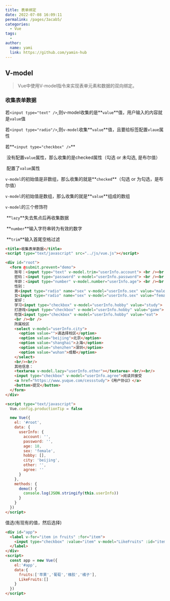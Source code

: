 ```yaml
---
title: 表单绑定
date: 2022-07-08 16:09:11
permalink: /pages/3acab5/
categories:
  - Vue
tags:
  - 
author: 
  name: yami
  link: https://github.com/yamin-hub
---
```

## V-model

> Vue中使用V-model指令来实现表单元素和数据的双向绑定。

### 收集表单数据

若`<input type="text" />`,则v-model收集的是**`value`**值，用户输入的内容就是`value`值

若`<input type="radio"/>`,则`v-model`收集**`value`**值，且要给标签配置`vlaue`属性

若**`<input type="checkbox" />`**

​	没有配置`value`属性，那么收集的是checked属性（勾选 or 未勾选, 是布尔值）

​	配置了`value`属性

​		`v-model`的初始值是非数组，那么收集的就是**`checked`**（勾选 or 为勾选，是布尔值）

​		`v-model`的初始值是数组，那么收集的就是**`value`**组成的数组

`v-model`的三个修饰符

​	**`lazy`**失去焦点后再收集数据

​	**`number`**输入字符串转为有效的数字

​	**`trim`**输入首尾空格过滤

```html
<title>收集表单数据</title>
<script type="text/javascript" src="../js/vue.js"></script>

<div id="root">
  <form @submit.prevent="demo">
    账号：<input type="text" v-model.trim="userInfo.account"> <br /><br />
    密码：<input type="password" v-model="userInfo.password"> <br /><br />
    年龄：<input type="number" v-model.number="userInfo.age"> <br /><br />
    性别：
    男<input type="radio" name="sex" v-model="userInfo.sex" value="male">
    女<input type="radio" name="sex" v-model="userInfo.sex" value="female"> <br /><br />
    爱好：
    学习<input type="checkbox" v-model="userInfo.hobby" value="study">
    打游戏<input type="checkbox" v-model="userInfo.hobby" value="game">
    吃饭<input type="checkbox" v-model="userInfo.hobby" value="eat">
    <br /><br />
    所属校区
    <select v-model="userInfo.city">
      <option value="">请选择校区</option>
      <option value="beijing">北京</option>
      <option value="shanghai">上海</option>
      <option value="shenzhen">深圳</option>
      <option value="wuhan">成都</option>
    </select>
    <br/><br/>
    其他信息：
    <textarea v-model.lazy="userInfo.other"></textarea> <br/><br/>
    <input type="checkbox" v-model="userInfo.agree">阅读并接受
    <a href="https://www.yuque.com/cessstudy">《用户协议》</a>
    <button>提交</button>
  </form>
</div>

<script type="text/javascript">
  Vue.config.productionTip = false

  new Vue({
    el: '#root',
    data: {
      userInfo: {
        account: '',
        password: '',
        age: 18,
        sex: 'female',
        hobby: [],
        city: 'beijing',
        other: '',
        agree: ''
      }
    },
    methods: {
      demo() {
        console.log(JSON.stringify(this.userInfo))
      }
    }
  })
</script>
```

值选(有现有的值，然后选择)

```html
<div id="app">
  <label v-for="item in fruits" :for="item">
    <input type="checkbox" :value="item" v-model="LikeFruits" :id="item">{{item}}
  </label>
</div>
<script>
  const app = new Vue({
    el:'#app',
    data:{
      fruits:['苹果','葡萄','橡胶','橘子'],
      LikeFruits:[]
    }
  })
</script>
```

